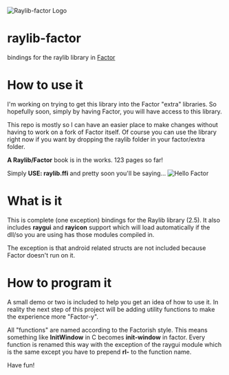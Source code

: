 ![Raylib-factor Logo](https://github.com/silverbeard00/raylib-factor/blob/master/raylib-factor_256x256.png "Raylib-factor Logo")

# raylib-factor
bindings for the raylib library in
[Factor](https://factorcode.org "Factor")


# How to use it
I'm working on trying to get this library into the Factor "extra" libraries.  So hopefully soon,  simply by having Factor, you will have access to this library.

This repo is mostly so I can have an easier place to make changes without having to work on a fork of Factor itself.  Of course you can use the library right now if you want by dropping the raylib folder in your factor/extra folder.

**A Raylib/Factor** book is in the works. 123 pages so far!  

Simply **USE: raylib.ffi** and pretty soon you'll be saying...
![Hello Factor](https://github.com/silverbeard00/raylib-factor/blob/master/hello-factor.png "Hello Factor")

# What is it

This is complete (one exception) bindings for the Raylib library (2.5).  It also includes **raygui** and **rayicon** support which will load automatically if the dll/so you are using has those modules compiled in.

The exception is that android related structs are not included because Factor doesn't run on it.

# How to program it

A small demo or two is included to help you get an idea of how to use it.  In reality the next step of this project will be adding utility functions to make  the experience more "Factor-y".  

All "functions" are named according to the Factorish style.  This means something like **InitWindow** in C becomes **init-window** in factor.  Every function is renamed this way with the exception of the raygui module which is the same except you have to prepend **rl-** to the function name.


Have fun!
